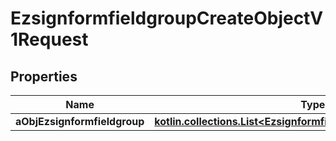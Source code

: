 
# EzsignformfieldgroupCreateObjectV1Request

## Properties
| Name | Type | Description | Notes |
| ------------ | ------------- | ------------- | ------------- |
| **aObjEzsignformfieldgroup** | [**kotlin.collections.List&lt;EzsignformfieldgroupRequestCompound&gt;**](EzsignformfieldgroupRequestCompound.md) |  |  |



